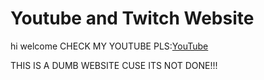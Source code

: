 # Youtube and Twitch Website

hi welcome CHECK MY YOUTUBE PLS:[YouTube](https://www.youtube.com/channel/UCQhr05sumqjmDnFEOFSfXPA)

THIS IS A DUMB WEBSITE CUSE ITS NOT DONE!!!
